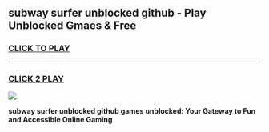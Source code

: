 
## subway surfer unblocked github - Play Unblocked Gmaes & Free
<h3>
<a href="https://news.freeplayer.one?title=subway_surfer_unblocked_github&ref=23F">CLICK TO PLAY</a></h3>
<hr>

<h3>
<a href="https://news.freeplayer.one?title=subway_surfer_unblocked_github&ref=23F">CLICK 2 PLAY</a>
  
</h3>

<a href="https://news.freeplayer.one?title=subway_surfer_unblocked_github&ref=23F/"><img src="https://clearcache.store/games.png"></a>


**subway surfer unblocked github games unblocked: Your Gateway to Fun and Accessible Online Gaming**

